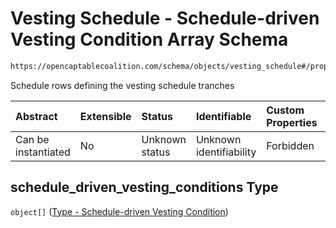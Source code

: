 # Vesting Schedule - Schedule-driven Vesting Condition Array Schema

```txt
https://opencaptablecoalition.com/schema/objects/vesting_schedule#/properties/schedule_driven_vesting_conditions
```

Schedule rows defining the vesting schedule tranches

| Abstract            | Extensible | Status         | Identifiable            | Custom Properties | Additional Properties | Access Restrictions | Defined In                                                                                              |
| :------------------ | :--------- | :------------- | :---------------------- | :---------------- | :-------------------- | :------------------ | :------------------------------------------------------------------------------------------------------ |
| Can be instantiated | No         | Unknown status | Unknown identifiability | Forbidden         | Allowed               | none                | [VestingSchedule.schema.json*](../../schema/objects/VestingSchedule.schema.json "open original schema") |

## schedule_driven_vesting_conditions Type

`object[]` ([Type - Schedule-driven Vesting Condition](eventdrivenvestingcondition-properties-event-driven-vesting-condition---event-driven-vesting-condition-array-items-anyof-type---schedule-driven-vesting-condition.md))
